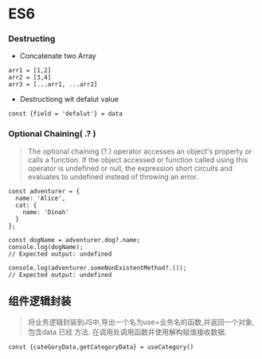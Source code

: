 # ES6
### Destructing
- Concatenate two Array
```
arr1 = [1,2]
arr2 = [3,4]
arr3 = [...arr1, ...arr2]
```
- Destructiong wit defalut value
```
const {field = 'defalut'} = data
```
### Optional Chaining( .? )
> The optional chaining (?.) operator accesses an object's property or calls a function.
> If the object accessed or function called using this operator is undefined or null,
> the expression short circuits and evaluates to undefined instead of throwing an error.
```
const adventurer = {
  name: 'Alice',
  cat: {
    name: 'Dinah'
  }
};

const dogName = adventurer.dog?.name;
console.log(dogName);
// Expected output: undefined

console.log(adventurer.someNonExistentMethod?.());
// Expected output: undefined
```

## 组件逻辑封装
> 将业务逻辑封装到JS中,导出一个名为use+业务名的函数,并返回一个对象,包含data 已经 方法.
> 在调用处调用函数并使用解构赋值接收数据.
```
const {cateGoryData,getCategoryData} = useCategory()
```
